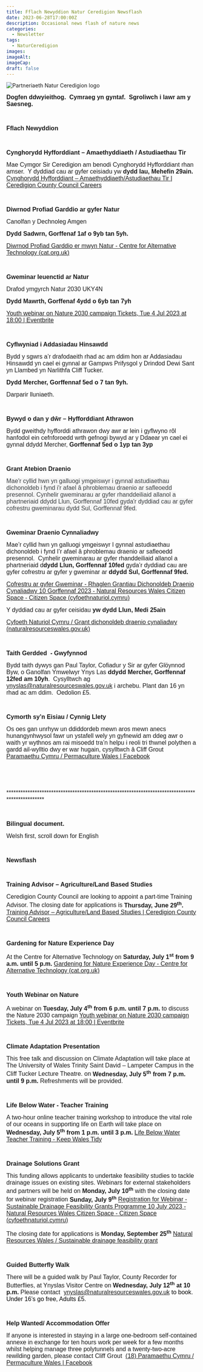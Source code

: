```yaml
---
title: Fflach Newyddion Natur Ceredigion Newsflash
date: 2023-06-28T17:00:00Z
description: Occasional news flash of nature news
categories: 
  - Newsletter
tags: 
  - NaturCeredigion
images: 
imageAlt: 
imageCap: 
draft: false
---
```


![Partneriaeth Natur Ceredigion logo](https://res.cloudinary.com/naturceredigion/image/upload/v1720616218/logo-newsletter.png)

<p class=MsoNormal><b><span style='font-size:12.0pt;font-family:"Arial",sans-serif'>Dogfen ddwyieithog.  Cymraeg yn gyntaf.  Sgroliwch i lawr am y Saesneg.<o:p></o:p></span></b></p><p class=MsoNoSpacing><span style='font-size:12.0pt;font-family:"Arial",sans-serif'><o:p>&nbsp;</o:p></span></p><p class=MsoNoSpacing><b><span style='font-size:12.0pt;font-family:"Arial",sans-serif'>Fflach Newyddion<o:p></o:p></span></b></p><p class=MsoNoSpacing><b><span style='font-size:12.0pt;font-family:"Arial",sans-serif'><o:p>&nbsp;</o:p></span></b></p><p class=MsoNoSpacing><b><span style='font-size:12.0pt;font-family:"Arial",sans-serif'>Cynghorydd Hyfforddiant – Amaethyddiaeth / Astudiaethau Tir<o:p></o:p></span></b></p><p class=MsoNoSpacing><span style='font-size:12.0pt;font-family:"Arial",sans-serif'>Mae Cymgor Sir Ceredigion am benodi Cynghorydd Hyfforddiant rhan amser.  Y dyddiad cau ar gyfer ceisiadu yw <b>dydd Iau, Mehefin 29ain.</b> </span><a href="https://careers.ceredigion.gov.uk/cy/jobs/req104677cym/"><span style='font-size:12.0pt;font-family:"Arial",sans-serif'>Cynghorydd Hyfforddiant – Amaethyddiaeth/Astudiaethau Tir | Ceredigion County Council Careers</span></a><span style='font-size:12.0pt;font-family:"Arial",sans-serif'><o:p></o:p></span></p><p class=MsoNoSpacing><span style='font-size:12.0pt;font-family:"Arial",sans-serif'><o:p>&nbsp;</o:p></span></p><p class=MsoNoSpacing><b><span style='font-size:12.0pt;font-family:"Arial",sans-serif'>Diwrnod Profiad Garddio ar gyfer Natur<o:p></o:p></span></b></p><p class=MsoNoSpacing><span style='font-size:12.0pt;font-family:"Arial",sans-serif'>Canolfan y Dechnoleg Amgen<o:p></o:p></span></p><p class=MsoNoSpacing><b><span style='font-size:12.0pt;font-family:"Arial",sans-serif'>Dydd Sadwrn, Gorffenaf 1af o 9yb tan 5yh.<o:p></o:p></span></b></p><p class=MsoNoSpacing><a href="https://cy.cat.org.uk/events/diwrnod-profiad-garddio-er-mwyn-natur-3/"><span style='font-size:12.0pt;font-family:"Arial",sans-serif'>Diwrnod Profiad Garddio er mwyn Natur - Centre for Alternative Technology (cat.org.uk)</span></a><span style='font-size:12.0pt;font-family:"Arial",sans-serif'><o:p></o:p></span></p><p class=MsoNoSpacing><span style='font-size:12.0pt;font-family:"Arial",sans-serif'><o:p>&nbsp;</o:p></span></p><p class=MsoNoSpacing><b><span style='font-size:12.0pt;font-family:"Arial",sans-serif'>Gweminar Ieuenctid ar Natur<o:p></o:p></span></b></p><p class=MsoNoSpacing><span style='font-size:12.0pt;font-family:"Arial",sans-serif'>Drafod ymgyrch Natur 2030 UKY4N<o:p></o:p></span></p><p class=MsoNoSpacing><b><span style='font-size:12.0pt;font-family:"Arial",sans-serif'>Dydd Mawrth, Gorffenaf 4ydd o 6yb tan 7yh<o:p></o:p></span></b></p><p class=MsoNormal><a href="https://www.eventbrite.com/e/youth-webinar-on-nature-2030-campaign-tickets-662834885987?aff=odeimcmailchimp&amp;mc_cid=8c8d0ac171&amp;mc_eid=c88790deff"><span style='font-size:12.0pt;font-family:"Arial",sans-serif'>Youth webinar on Nature 2030 campaign Tickets, Tue 4 Jul 2023 at 18:00 | Eventbrite</span></a><u><span style='font-size:12.0pt;font-family:"Arial",sans-serif;color:blue'><o:p></o:p></span></u></p><p class=MsoNoSpacing><span style='font-size:12.0pt;font-family:"Arial",sans-serif'><o:p>&nbsp;</o:p></span></p><p class=MsoNoSpacing><b><span style='font-size:12.0pt;font-family:"Arial",sans-serif'>Cyflwyniad i Addasiadau Hinsawdd<o:p></o:p></span></b></p><p class=MsoNoSpacing><span style='font-size:12.0pt;font-family:"Arial",sans-serif'>Bydd y sgwrs a’r drafodaeith rhad ac am ddim hon ar Addasiadau Hinsawdd yn cael ei gynnal ar Gampws Prifysgol y Drindod Dewi Sant yn Llambed yn Narlithfa Cliff Tucker.<o:p></o:p></span></p><p class=MsoNoSpacing><b><span style='font-size:12.0pt;font-family:"Arial",sans-serif'>Dydd Mercher, Gorffennaf 5ed o 7 tan 9yh.<o:p></o:p></span></b></p><p class=MsoNoSpacing><span style='font-size:12.0pt;font-family:"Arial",sans-serif'>Darparir lluniaeth.<o:p></o:p></span></p><p class=MsoNoSpacing><span style='font-size:12.0pt;font-family:"Arial",sans-serif'><o:p>&nbsp;</o:p></span></p><p class=MsoNoSpacing><b><span style='font-size:12.0pt;font-family:"Arial",sans-serif'>Bywyd o dan y dŵr – Hyfforddiant Athrawon<o:p></o:p></span></b></p><p class=MsoNoSpacing><span style='font-size:12.0pt;font-family:"Arial",sans-serif'>Bydd gweithdy hyfforddi athrawon dwy awr ar lein i gyflwyno rôl hanfodol ein cefnforoedd wrth gefnogi bywyd ar y Ddaear yn cael ei gynnal ddydd Mercher, <b>Gorffennaf 5ed o 1yp tan 3yp<o:p></o:p></b></span></p><p class=MsoNoSpacing><b><span style='font-size:12.0pt;font-family:"Arial",sans-serif'><o:p>&nbsp;</o:p></span></b></p><p class=MsoNoSpacing><b><span style='font-size:12.0pt;font-family:"Arial",sans-serif'>Grant Atebion Draenio</span></b><span class=rynqvb><span style='font-size:12.0pt;font-family:"Arial",sans-serif;color:#3C4043;background:whitesmoke'> </span><span style='color:#3C4043;background:whitesmoke'><o:p></o:p></span></span></p><p class=MsoNoSpacing><span class=rynqvb><span style='font-size:12.0pt;font-family:"Arial",sans-serif;color:#3C4043;background:whitesmoke'>Mae'r cyllid hwn yn galluogi ymgeiswyr i gynnal astudiaethau dichonoldeb i fynd i'r afael â phroblemau draenio ar safleoedd presennol.</span></span><span style='font-size:12.0pt;font-family:"Arial",sans-serif;color:#3C4043;background:whitesmoke'> <span class=rynqvb>Cynhelir gweminarau ar gyfer rhanddeiliaid allanol a phartneriaid ddydd Llun, Gorffennaf 10fed gyda'r dyddiad cau ar gyfer cofrestru gweminarau dydd Sul, Gorffennaf 9fed.</span></span><o:p></o:p></p><p class=MsoNoSpacing><b><span style='font-size:12.0pt;font-family:"Arial",sans-serif'><o:p>&nbsp;</o:p></span></b></p><p class=MsoNoSpacing><b><span style='font-size:12.0pt;font-family:"Arial",sans-serif'>Gweminar Draenio Cynnaliadwy<o:p></o:p></span></b></p><p class=MsoNoSpacing><span style='font-size:12.0pt;font-family:"Arial",sans-serif'>Mae’r cyllid hwn yn galluogi ymgeiswyr I gynnal astudiaethau dichonoldeb i fynd I’r afael â phroblemau draenio ar safleoedd presennol.  Cynhelir gweminarau ar gyfer rhanddeiliaid allanol a phartneriaid d<b>dydd Llun, Gorffennaf 10fed</b> gyda’r dyddiad cau are gyfer cofrestru ar gyfer y gweminar ar <b>ddydd Sul, Gorffennaf 9fed.</b><o:p></o:p></span></p><p class=MsoNoSpacing><a href="https://ymgynghori.cyfoethnaturiol.cymru/evidence-policy-and-permitting-tystiolaeth-polisi-a-thrwyddedu/sustainable-drainage-feasibility-webinar-cym/"><span style='font-size:12.0pt;font-family:"Arial",sans-serif'>Cofrestru ar gyfer Gweminar - Rhaglen Grantiau Dichonoldeb Draenio Cynaliadwy 10 Gorffennaf 2023 - Natural Resources Wales Citizen Space - Citizen Space (cyfoethnaturiol.cymru)</span></a><b><span style='font-size:12.0pt;font-family:"Arial",sans-serif'><o:p></o:p></span></b></p><p class=MsoNoSpacing><span style='font-size:12.0pt;font-family:"Arial",sans-serif'>Y dyddiad cau ar gyfer ceisidau <b>yw dydd Llun, Medi 25ain<o:p></o:p></b></span></p><p class=MsoNormal><a href="https://naturalresourceswales.gov.uk/about-us/grants-and-funding/sustainable-drainage-feasibility-grant/?lang=cy"><span style='font-size:12.0pt;font-family:"Arial",sans-serif'>Cyfoeth Naturiol Cymru / Grant dichonoldeb draenio cynaliadwy (naturalresourceswales.gov.uk)</span></a><span style='font-size:12.0pt;font-family:"Arial",sans-serif'><o:p></o:p></span></p><p class=MsoNoSpacing><span style='font-size:12.0pt;font-family:"Arial",sans-serif'><o:p>&nbsp;</o:p></span></p><p class=MsoNoSpacing><b><span style='font-size:12.0pt;font-family:"Arial",sans-serif'>Taith Gerdded  - Gwyfynnod<o:p></o:p></span></b></p><p class=MsoNoSpacing><span style='font-size:12.0pt;font-family:"Arial",sans-serif'>Bydd taith dywys gan Paul Taylor, Cofiadur y Sir ar gyfer Glöynnod Byw, o Ganolfan Ymwelwyr Ynys Las <b>ddydd Mercher, Gorffennaf 12fed am 10yh</b>.  Cysylltwch ag </span><a href="mailto:ynyslas@naturalresourceswales.gov.uk"><span style='font-size:12.0pt;font-family:"Arial",sans-serif;background:white'>ynyslas@naturalresourceswales.gov.uk</span></a><span style='font-size:12.0pt;font-family:"Arial",sans-serif'> i archebu. Plant dan 16 yn rhad ac am ddim.  Oedolion £5.<o:p></o:p></span></p><p class=MsoNoSpacing><span style='font-size:12.0pt;font-family:"Arial",sans-serif'><o:p>&nbsp;</o:p></span></p><p class=MsoNoSpacing><b><span style='font-size:12.0pt;font-family:"Arial",sans-serif'>Cymorth sy’n Eisiau / Cynnig Llety <o:p></o:p></span></b></p><p class=MsoNoSpacing><span style='font-size:12.0pt;font-family:"Arial",sans-serif'>Os oes gan unrhyw un ddiddordeb mewn aros mewn anecs hunangynhwysol fawr un ystafell wely yn gyfnewid am ddeg awr o waith yr wythnos am rai misoedd tra’n helpu i reoli tri thwnel polythen a gardd ail-wylltio dwy er war hugain, cysylltwch â Cliff Grout  </span><a href="https://www.facebook.com/groups/114966925255787/?hoisted_section_header_type=recently_seen&amp;multi_permalinks=6469806023105147"><span style='font-size:12.0pt;font-family:"Arial",sans-serif'>Paramaethu Cymru / Permaculture Wales | Facebook</span></a><span style='font-size:12.0pt;font-family:"Arial",sans-serif'><o:p></o:p></span></p><p class=MsoNoSpacing><span style='font-size:12.0pt;font-family:"Arial",sans-serif'><o:p>&nbsp;</o:p></span></p><p class=MsoNoSpacing><span style='font-size:12.0pt;font-family:"Arial",sans-serif'><o:p>&nbsp;</o:p></span></p><p class=MsoNoSpacing><span style='font-size:12.0pt;font-family:"Arial",sans-serif'>************************************************************************************************<o:p></o:p></span></p><p class=MsoNoSpacing><span style='font-size:12.0pt;font-family:"Arial",sans-serif'><o:p>&nbsp;</o:p></span></p><p class=MsoNormal><b><span style='font-size:12.0pt;font-family:"Arial",sans-serif'>Bilingual document.<o:p></o:p></span></b></p><p class=MsoNoSpacing><span style='font-size:12.0pt;font-family:"Arial",sans-serif'>Welsh first, scroll down for English<o:p></o:p></span></p><p class=MsoNoSpacing><span style='font-size:12.0pt;font-family:"Arial",sans-serif'><o:p>&nbsp;</o:p></span></p><p class=MsoNormal><b><span style='font-size:12.0pt;font-family:"Arial",sans-serif'>Newsflash<o:p></o:p></span></b></p><p class=MsoNoSpacing><span style='font-size:12.0pt;font-family:"Arial",sans-serif'><o:p>&nbsp;</o:p></span></p><p class=MsoNoSpacing><b><span style='font-size:12.0pt;font-family:"Arial",sans-serif'>Training Advisor – Agriculture/Land Based Studies</span></b><span style='font-size:12.0pt;font-family:"Arial",sans-serif'><o:p></o:p></span></p><p class=MsoNoSpacing><span style='font-size:12.0pt;font-family:"Arial",sans-serif'>Ceredigion County Council are looking to appoint a part-time Training Advisor. The closing date for applications is <b>Thursday, June 29<sup>th</sup>.</b> </span><a href="https://careers.ceredigion.gov.uk/jobs/req104677/"><span style='font-size:12.0pt;font-family:"Arial",sans-serif'>Training Advisor – Agriculture/Land Based Studies | Ceredigion County Council Careers</span></a><span style='font-size:12.0pt;font-family:"Arial",sans-serif'><o:p></o:p></span></p><p class=MsoNoSpacing><span style='font-size:12.0pt;font-family:"Arial",sans-serif'><o:p>&nbsp;</o:p></span></p><p class=MsoNormal><b><span style='font-size:12.0pt;font-family:"Arial",sans-serif'>Gardening for Nature Experience Day<o:p></o:p></span></b></p><p class=MsoNormal><span style='font-size:12.0pt;font-family:"Arial",sans-serif'>At the Centre for Alternative Technology on <b>Saturday, July 1<sup>st</sup> from 9 a.m. until 5 p.m.</b> </span><a href="https://cat.org.uk/events/gardening-for-nature-experience-day-3/?fbclid=IwAR28VzmvYmtThxz_D7w2SR35cOhsUf226oaKqFJJP7rGHARetc9UjDXpbxI"><span style='font-size:12.0pt;font-family:"Arial",sans-serif'>Gardening for Nature Experience Day - Centre for Alternative Technology (cat.org.uk)</span></a><span style='font-size:12.0pt;font-family:"Arial",sans-serif'><o:p></o:p></span></p><p class=MsoNormal><b><span style='font-size:12.0pt;font-family:"Arial",sans-serif'><o:p>&nbsp;</o:p></span></b></p><p class=MsoNormal><b><span style='font-size:12.0pt;font-family:"Arial",sans-serif'>Youth Webinar on Nature<o:p></o:p></span></b></p><p class=MsoNormal><span style='font-size:12.0pt;font-family:"Arial",sans-serif'>A webinar on <b>Tuesday, July 4<sup>th</sup> from 6 p.m. until 7 p.m.</b> to discuss the Nature 2030 campaign </span><a href="https://www.eventbrite.com/e/youth-webinar-on-nature-2030-campaign-tickets-662834885987?aff=odeimcmailchimp&amp;mc_cid=8c8d0ac171&amp;mc_eid=c88790deff"><span style='font-size:12.0pt;font-family:"Arial",sans-serif'>Youth webinar on Nature 2030 campaign Tickets, Tue 4 Jul 2023 at 18:00 | Eventbrite</span></a><u><span style='font-size:12.0pt;font-family:"Arial",sans-serif;color:blue'><o:p></o:p></span></u></p><p class=MsoNoSpacing><b><span style='font-size:12.0pt;font-family:"Arial",sans-serif'><o:p>&nbsp;</o:p></span></b></p><p class=MsoNoSpacing><b><span style='font-size:12.0pt;font-family:"Arial",sans-serif'>Climate Adaptation Presentation<o:p></o:p></span></b></p><p class=MsoNoSpacing><span style='font-size:12.0pt;font-family:"Arial",sans-serif'>This free talk and discussion on Climate Adaptation will take place at The University of Wales Trinity Saint David – Lampeter Campus in the Cliff Tucker Lecture Theatre. on <b>Wednesday, July 5<sup>th</sup> from 7 p.m. until 9 p.m.</b> Refreshments will be provided.<o:p></o:p></span></p><p class=MsoNoSpacing><b><span style='font-size:12.0pt;font-family:"Arial",sans-serif'><o:p>&nbsp;</o:p></span></b></p><p class=MsoNormal><b><span style='font-size:12.0pt;font-family:"Arial",sans-serif'>Life Below Water - Teacher Training<o:p></o:p></span></b></p><p class=MsoNormal><span style='font-size:12.0pt;font-family:"Arial",sans-serif'>A two-hour online teacher training workshop to introduce the vital role of our oceans in supporting life on Earth will take place on <b>Wednesday, July 5<sup>th</sup> from 1 p.m. until 3 p.m. </b></span><a href="https://keepwalestidy.cymru/events/life-below-water-teacher-training/?fbclid=IwAR3GeKkf0bYoeBVgfWTg2ysNT0pO3eLdpetg2bYVR8bZROOyjyG12m_VqZQ"><span style='font-size:12.0pt;font-family:"Arial",sans-serif'>Life Below Water Teacher Training - Keep Wales Tidy</span></a><span style='font-size:12.0pt;font-family:"Arial",sans-serif'><o:p></o:p></span></p><p class=MsoNoSpacing><b><span style='font-size:12.0pt;font-family:"Arial",sans-serif'><o:p>&nbsp;</o:p></span></b></p><p class=MsoNoSpacing><b><span style='font-size:12.0pt;font-family:"Arial",sans-serif'>Drainage Solutions Grant </span></b><span style='font-size:12.0pt;font-family:"Arial",sans-serif'><o:p></o:p></span></p><p class=MsoNormal><span style='font-size:12.0pt;font-family:"Arial",sans-serif'>This funding allows applicants to undertake feasibility studies to tackle drainage issues on existing sites. Webinars for external stakeholders and partners will be held on <b>Monday, July 10<sup>th</sup></b> with the closing date for webinar registration <b>Sunday, July 9<sup>th</sup></b> </span><a href="https://ymgynghori.cyfoethnaturiol.cymru/evidence-policy-and-permitting-tystiolaeth-polisi-a-thrwyddedu/sustainable-drainage-feasibility-webinar-eng/"><span style='font-size:12.0pt;font-family:"Arial",sans-serif'>Registration for Webinar - Sustainable Drainage Feasibility Grants Programme 10 July 2023 - Natural Resources Wales Citizen Space - Citizen Space (cyfoethnaturiol.cymru)</span></a><span style='font-size:12.0pt;font-family:"Arial",sans-serif'><o:p></o:p></span></p><p class=MsoNormal><span style='font-size:12.0pt;font-family:"Arial",sans-serif'>The closing date for applications is <b>Monday, September 25<sup>th</sup></b> </span><a href="https://naturalresourceswales.gov.uk/about-us/grants-and-funding/sustainable-drainage-feasibility-grant/?lang=en"><span style='font-size:12.0pt;font-family:"Arial",sans-serif'>Natural Resources Wales / Sustainable drainage feasibility grant</span></a><u><span style='font-size:12.0pt;font-family:"Arial",sans-serif;color:blue'><o:p></o:p></span></u></p><p class=MsoNoSpacing><b><span style='font-size:12.0pt;font-family:"Arial",sans-serif'><o:p>&nbsp;</o:p></span></b></p><p class=MsoNoSpacing><b><span style='font-size:12.0pt;font-family:"Arial",sans-serif'>Guided Butterfly Walk<o:p></o:p></span></b></p><p class=MsoNoSpacing><span style='font-size:12.0pt;font-family:"Arial",sans-serif'>There will be a guided walk by Paul Taylor, County Recorder for Butterflies, at Ynyslas Visitor Centre on <b>Wednesday, July 12<sup>th</sup> at 10 p.m. </b>Please contact <span style='color:#050505;background:white'>&nbsp;</span></span><a href="mailto:ynyslas@naturalresourceswales.gov.uk"><span style='font-size:12.0pt;font-family:"Arial",sans-serif;background:white'>ynyslas@naturalresourceswales.gov.uk</span></a><span style='font-size:12.0pt;font-family:"Arial",sans-serif;color:#050505;background:white'> to book. Under 16’s go free, Adults £5.<o:p></o:p></span></p><p class=MsoNoSpacing><span style='font-size:12.0pt;font-family:"Arial",sans-serif'><o:p>&nbsp;</o:p></span></p><p class=MsoNoSpacing><b><span style='font-size:12.0pt;font-family:"Arial",sans-serif'>Help Wanted/ Accommodation Offer<o:p></o:p></span></b></p><p class=MsoNoSpacing><span style='font-size:12.0pt;font-family:"Arial",sans-serif'>If anyone is interested in staying in a large one-bedroom self-contained annexe in exchange for ten hours work per week for a few months whilst helping manage three polytunnels and a twenty-two-acre rewilding garden, please contact Cliff Grout  </span><a href="https://www.facebook.com/groups/114966925255787/?hoisted_section_header_type=recently_seen&amp;multi_permalinks=6469806023105147"><span style='font-size:12.0pt;font-family:"Arial",sans-serif'>(18) Paramaethu Cymru / Permaculture Wales | Facebook</span></a><span style='font-size:12.0pt;font-family:"Arial",sans-serif'><o:p></o:p></span></p><p class=MsoNoSpacing><span style='font-size:12.0pt;font-family:"Arial",sans-serif'><o:p>&nbsp;</o:p></span></p><p class=MsoNormal><o:p>&nbsp;</o:p></p>